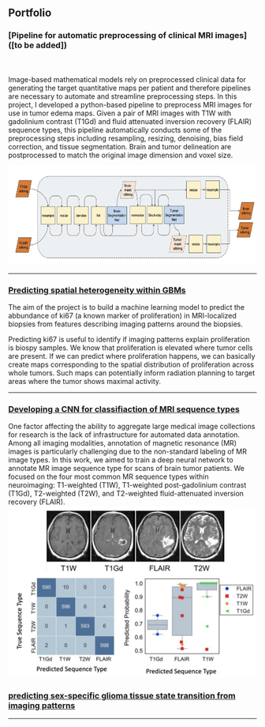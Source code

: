 
## Portfolio 

### [Pipeline for automatic preprocessing of clinical MRI images]([to be added])
<br><br>
Image-based mathematical models rely on preprocessed clinical data for generating the target quantitative maps per patient and therefore pipelines are necessary to automate and streamline preprocessing steps. In this project, I developed a python-based pipeline to preprocess MRI images for use in tumor edema maps. Given a pair of MRI images with T1W with gadolinium contrast (T1Gd) and fluid attenuated inversion recovery (FLAIR) sequence types, this pipeline automatically conducts some of the preprocessing steps including resampling, resizing, denoising, bias field correction, and tissue segmentation. Brain and tumor delineation are postprocessed to match the original image dimension and voxel size.

<img src="images/pipeline.jpg?raw=false" width="1200" height="200"/>

---
### [Predicting spatial heterogeneity within GBMs]([https://github.com/SARARANJBAR/SpatialHeterogeneityPredictor])
The aim of the project is to build a machine learning model to predict the abbundance of ki67 (a known marker of proliferation) in MRI-localized biopsies from features describing imaging patterns around the biopsies.

Predicting ki67 is useful to identify if imaging patterns explain proliferation is biospy samples. We know that proliferation is elevated where tumor cells are present. If we can predict where proliferation happens, we can basically create maps corresponding to the spatial distribution of proliferation across whole tumors. Such maps can potentially inform radiation planning to target areas where the tumor shows maximal activity.

---
### [Developing a CNN for classifiaction of MRI sequence types]([https://github.com/SARARANJBAR/PNTGliomaSegmentationProjec])

One factor affecting the ability to aggregate large medical image collections for research is the lack of infrastructure for automated data annotation. Among all imaging modalities, annotation of magnetic resonance (MR) images is particularly challenging due to the non-standard labeling of MR image types. In this work, we aimed to train a deep neural network to annotate MR image sequence type for scans of brain tumor patients. We focused on the four most common MR sequence types within neuroimaging: T1-weighted (T1W), T1-weighted post-gadolinium contrast (T1Gd), T2-weighted (T2W), and T2-weighted fluid-attenuated inversion recovery (FLAIR).
<img src="images/seqpred.png?raw=true"/>

### [predicting sex-specific glioma tissue state transition from imaging patterns]([https://github.com/SARARANJBAR/PNTGliomaBiopsyMachineLearningProject])
---




